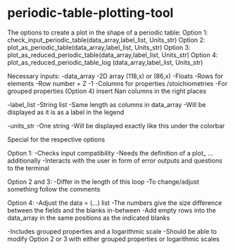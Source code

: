 # periodic-table-plotting-tool

The options to create a plot in the shape of a periodic table: 
Option 1: check_input_periodic_table(data_array,label_list, Units_str)
Option 2: plot_as_periodic_table(data_array,label_list, Units_str)
Option 3: plot_as_reduced_periodic_table(data_array,label_list, Units_str)
Option 4: plot_as_reduced_periodic_table_log (data_array,label_list, Units_str)


Necessary inputs:
-data_array
  -2D array (118,x) or (86,x)
  -Floats
  -Rows for elements 
  -Row number = Z -1
  -Columns for properties /stoichiometries
  -For grouped properties (Option 4) insert Nan columns in the right places

-label_list
  -String list
  -Same length as columns in data_array
  -Will be displayed as it is as a label in the legend

-units_str
  -One string
  -Will be displayed exactly like this under the colorbar

Special for the respective options

Option 1:
-Checks input compatibility
-Needs the definition of a plot_ …additionally
-Interacts with the user in form of error outputs and questions to the terminal

Option 2 and 3:
-Differ in the length of this loop
-To change/adjust something follow the comments

Option 4:
-Adjust the data = (…) list
  -The numbers give the size difference between the fields and the blanks in-between
  -Add empty rows into the data_array in the same positions as the indicated blanks

-Includes grouped properties and a logarithmic scale
  -Should be able to modify Option 2 or 3 with either grouped properties or logarithmic scales




